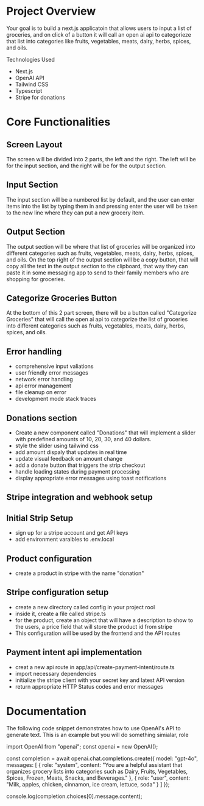 # Project Overview

Your goal is to build a next.js applicatoin that allows users to input a list of groceries, and on click of a button it will call an open ai api to categorieze that list into categories like fruits, vegetables, meats, dairy, herbs, spices, and oils.

Technologies Used
- Next.js
- OpenAI API
- Tailwind CSS
- Typescript
- Stripe for donations

# Core Functionalities

## Screen Layout

The screen will be divided into 2 parts, the left and the right. The left will be for the input section, and the right will be for the output section.

## Input Section

The input section will be a numbered list by default, and the user can enter items into the list by typing them in and pressing enter the user will be taken to the new line where they can put a new grocery item.

## Output Section

The output section will be where that list of groceries will be organized into different categories such as fruits, vegetables, meats, dairy, herbs, spices, and oils. On the top right of the output section will be a copy button, that will copy all the text in the output section to the clipboard, that way they can paste it in some messaging app to send to their family members who are shopping for groceries.

## Categorize Groceries Button

At the bottom of this 2 part screen, there will be a button called "Categorize Groceries" that will call the open ai api to categorize the list of groceries into different categories such as fruits, vegetables, meats, dairy, herbs, spices, and oils.

## Error handling
- comprehensive input valiations
- user friendly error messages
- network error handling
- api error management
- file cleanup on error
- development mode stack traces

## Donations section
- Create a new component called "Donations" that will implement a slider with predefined amounts of 10, 20, 30, and 40 dollars.
- style the slider using tailwind css
- add amount dispaly that updates in real time
- update visual feedback on amount change
- add a donate button that triggers the strip checkout
- handle loading states during payment processing
- display appropriate error messages using toast notifications

## Stripe integration and webhook setup

## Initial Strip Setup
- sign up for a stripe account and get API keys
- add environment varaibles to .env.local

## Product configuration
- create a product in stripe with the name "donation"

## Stripe configuration setup
- create a new directory called config in your project rool
- inside it, create a file called stripe.ts
- for the product, create an object that will have a description to show to the users, a price field that will store the product id from stripe
- This configuration will be used by the frontend and the API routes

## Payment intent api implementation
- creat a new api route in app/api/create-payment-intent/route.ts
- import necessary dependencies
- initialize the stripe client with your secret key and latest API version
- return appropriate HTTP Status codes and error messages


# Documentation

The following code snippet demonstrates how to use OpenAI's API to generate text. This is an example but you will do something simialar, role 

import OpenAI from "openai";
const openai = new OpenAI();

const completion = await openai.chat.completions.create({
    model: "gpt-4o",
    messages: [
        {
            role: "system",
            content: "You are a helpful assistant that organizes grocery lists into categories such as Dairy, Fruits, Vegetables, Spices, Frozen, Meats, Snacks, and Beverages."
        },
        {
            role: "user",
            content: "Milk, apples, chicken, cinnamon, ice cream, lettuce, soda"
        }
    ]
});

console.log(completion.choices[0].message.content);
